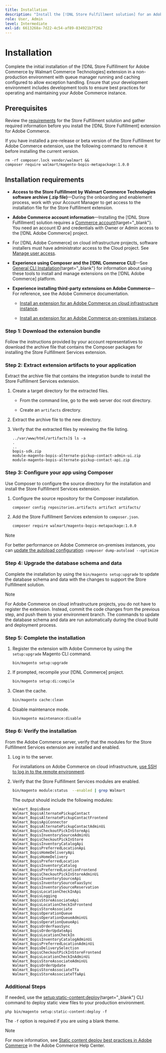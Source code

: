 ```yaml
---
title: Installation
description: "Install the [!DNL Store Fulfillment solution] for an Adobe Commerce storefront using Composer for PHP."
role: User, Admin
level: Intermediate
exl-id: 6613268a-7d22-4c54-af89-834921b7f262
---
```


# Installation

Complete the initial installation of the [!DNL Store Fulfillment for Adobe Commerce by Walmart Commerce Technologies] extension in a non-production environment with queue manager running and caching configured to allow exception handling. Ensure that your development environment includes development tools to ensure best practices for operating and maintaining your Adobe Commerce instance. 

## Prerequisites

Review the [requirements](solution-requirements.md) for the Store Fulfillment solution and gather required information before you install the [!DNL Store Fulfillment] extension for Adobe Commerce.

If you have installed a pre-release or beta version of the Store Fulfillment for Adobe Commerce extension, use the following command to remove it before installing the current version.

```terminal
rm -rf composer.lock vendor/walmart &&
composer require walmart/magento-bopis-metapackage:1.0.0
```

## Installation requirements

- **Access to the Store Fulfillment by Walmart Commerce Technologies software archive (.zip file)**—During the onboarding and enablement process, work with your Account Manager to get access to the installation file for the Store Fulfillment extension.

- **Adobe Commerce account information**—Installing the [!DNL Store Fulfillment] solution requires a [Commerce account](https://docs.magento.com/user-guide/magento/magento-account.html){target="_blank"}. You need an account ID and credentials with Owner or Admin access to the [!DNL Adobe Commerce] project.

- For [!DNL Adobe Commerce] on cloud infrastructure projects, software installers must have administrator access to the Cloud project. See [Manage user access](https://devdocs.magento.com/cloud/project/user-admin.html).

- **Experience using Composer and the [!DNL Commerce CLI]**—See [General CLI Installation](https://devdocs.magento.com/extensions/install/){target="_blank"} for information about using these tools to install and manage extensions on the [!DNL Adobe Commerce] platform.

- **Experience installing third-party extensions on Adobe Commerce**—For reference, see the Adobe Commerce documentation.  
  
  - [Install an extension for an Adobe Commerce on cloud infrastructure instance](https://devdocs.magento.com/cloud/howtos/install-components.html#install-an-extension).
  
  - [Install an extension for an Adobe Commerce on-premises instance](https://devdocs.magento.com/extensions/install/).

### Step 1: Download the extension bundle

Follow the instructions provided by your account representatives to download the archive file that contains the Composer packages for installing the Store Fulfillment Services extension.

### Step 2: Extract extension artifacts to your application

Extract the archive file that contains the integration bundle to install the Store Fulfillment Services extension.

1. Create a target directory for the extracted files.

   - From the command line, go to the web server doc root directory.

   - Create an `artifacts` directory.

1. Extract the archive file to the new directory. 

1. Verify that the extracted files by reviewing the file listing.

   ```
   ../var/www/html/artifacts]$ ls -a
   .
   ..
   bopis-sdk.zip
   module-magento-bopis-alternate-pickup-contact-admin-ui.zip
   module-magento-bopis-alternate-pickup-contact-api.zip
   ```

### Step 3: Configure your app using Composer

Use Composer to configure the source directory for the installation and install the Store Fulfillment Services extension. 

1. Configure the source repository for the Composer installation.

   ```bash
   composer config repositories.artifacts artifact artifacts/
   ```
   
1. Add the Store Fulfillment Services extension to `composer.json`.

   ```bash
   composer require walmart/magento-bopis-metapackage:1.0.0
   ```

>[!NOTE]
>
>For better performance on Adobe Commerce on-premises instances, you can [update the autoload configuration](https://experienceleague.adobe.com/docs/commerce-operations/performance-best-practices/deployment-flow.html#update-the-autoloader): `composer dump-autoload --optimize`

### Step 4: Upgrade the database schema and data

Complete the installation by using the `bin/magento setup:upgrade` to update the database schema and data with the changes to support the Store Fulfillment solution.

>[!NOTE]
>
>For Adobe Commerce on cloud infrastructure projects, you do not have to register the extension. Instead, commit the code changes from the previous step, and push them to your environment branch. The commands to update the database schema and data are run automatically during the cloud build and deployment process.

### Step 5: Complete the installation

1. Register the extension with Adobe Commerce by using the `setup:upgrade` Magento CLI command.

   ```terminal
   bin/magento setup:upgrade
   ```

1. If prompted, recompile your [!DNL Commerce] project.

   ```bash
   bin/magento setup:di:compile
   ```

1. Clean the cache.

   ```bash
   bin/magento cache:clean
   ```

1. Disable maintenance mode.

   ```bash
   bin/magento maintenance:disable
   ```

### Step 6: Verify the installation

From the Adobe Commerce server, verify that the modules for the Store Fulfillment Services extension are installed and enabled.

1. Log in to the server.

   For installations on Adobe Commerce on cloud infrastructure, [use SSH to log in to the remote environment](https://devdocs.magento.com/cloud/env/environments-ssh.html#ssh).

1. Verify that the Store Fulfillment Services modules are enabled.

   ```bash
   bin/magento module:status  --enabled | grep Walmart
   ```

   The output should include the following modules:

   ```
   Walmart_BopisBase
   Walmart_BopisAlternatePickupContact
   Walmart_BopisAlternatePickupContactFrontend
   Walmart_BopisApiConnector
   Walmart_BopisAlternatePickupContactAdminUi
   Walmart_BopisCheckoutPickInStoreApi
   Walmart_BopisInventorySourceAdminUi
   Walmart_BopisCheckoutPickInStore
   Walmart_BopisInventoryCatalogApi
   Walmart_BopisPreferredLocationApi
   Walmart_BopisHomeDeliveryApi
   Walmart_BopisHomeDelivery
   Walmart_BopisPreferredLocation
   Walmart_BopisInventoryCatalog
   Walmart_BopisPreferredLocationFrontend
   Walmart_BopisCheckoutPickInStoreAdminUi
   Walmart_BopisInventorySourceApi
   Walmart_BopisInventorySourceFaasSync
   Walmart_BopisInventorySourceReservation
   Walmart_BopisLocationCheckInApi
   Walmart_BopisLogging
   Walmart_BopisStoreAssociateApi
   Walmart_BopisLocationCheckInFrontend
   Walmart_BopisStoreAssociate
   Walmart_BopisOperationQueue
   Walmart_BopisOperationQueueAdminUi
   Walmart_BopisOperationQueueApi
   Walmart_BopisOrderFaasSync
   Walmart_BopisOrderUpdateApi
   Walmart_BopisLocationCheckIn
   Walmart_BopisInventoryCatalogAdminUi
   Walmart_BopisPreferredLocationAdminUi
   Walmart_BopisDeliverySelection
   Walmart_BopisCheckoutPickInStoreFrontend
   Walmart_BopisLocationCheckInAdminUi
   Walmart_BopisStoreAssociateAdminUi
   Walmart_BopisOrderUpdate
   Walmart_BopisStoreAssociateTfa
   Walmart_BopisStoreAssociateTfaApi
   ```

### Additional Steps

If needed, use the [setup:static-content:deploy](https://devdocs.magento.com/guides/v2.4/reference/cli/magento-commerce.html#setupstatic-contentdeploy){target="_blank"} CLI command to deploy static view files to your production environment.

```terminal
php bin/magento setup:static-content:deploy -f
```

The `-f` option is required if you are using a blank theme.

>[!NOTE]
>
>For more information, see [Static content deploy best practices in Adobe Commerce](https://support.magento.com/hc/en-us/articles/360031624091) in the Adobe Commerce Help Center. 
